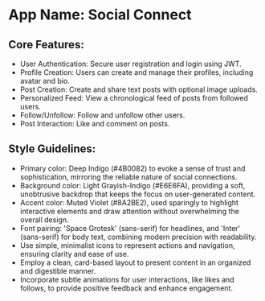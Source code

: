 # **App Name**: Social Connect

## Core Features:

- User Authentication: Secure user registration and login using JWT.
- Profile Creation: Users can create and manage their profiles, including avatar and bio.
- Post Creation: Create and share text posts with optional image uploads.
- Personalized Feed: View a chronological feed of posts from followed users.
- Follow/Unfollow: Follow and unfollow other users.
- Post Interaction: Like and comment on posts.

## Style Guidelines:

- Primary color: Deep Indigo (#4B0082) to evoke a sense of trust and sophistication, mirroring the reliable nature of social connections.
- Background color: Light Grayish-Indigo (#E6E6FA), providing a soft, unobtrusive backdrop that keeps the focus on user-generated content.
- Accent color: Muted Violet (#8A2BE2), used sparingly to highlight interactive elements and draw attention without overwhelming the overall design.
- Font pairing: 'Space Grotesk' (sans-serif) for headlines, and 'Inter' (sans-serif) for body text, combining modern precision with readability.
- Use simple, minimalist icons to represent actions and navigation, ensuring clarity and ease of use.
- Employ a clean, card-based layout to present content in an organized and digestible manner.
- Incorporate subtle animations for user interactions, like likes and follows, to provide positive feedback and enhance engagement.